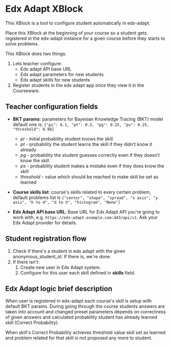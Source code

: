 # Edx Adapt XBlock

This XBlock is a tool to configure student automatically in edx-adapt.

Place this XBlock at the beginning of your course so a student gets registered in the edx-adapt instance for a given course before they starts to solve problems.

This XBlock does two things.

1. Lets teacher configure:
    * Edx adapt API base URL
    * Edx adapt parameters for new students
    * Edx adapt skills for new students
2. Register students in the edx adapt app once they view it in the Courseware.

## Teacher configuration fields

- **BKT params**: parameters for Bayesian Knowledge Tracing (BKT) model default one is:
`{"pi": 0.1, "pt": 0.5, "pg": 0.25, "ps": 0.25, "threshold": 0.99}`
  * *pi* - initial probability student knows the skill
  * *pt* - probability the student learns the skill if they didn’t know it already
  * *pg* - probability the student guesses correctly even if they doesn’t know the skill
  * *ps* - probability student makes a mistake even if they does know the skill
  * *threshold* - value which should be reached to make skill be set as learned

- **Course skills list**: course's skills related to every certain problem, default problems list is `["center", "shape", "spread", "x axis", "y axis", "h to d", "d to h", "histogram", "None"]`
- **Edx Adapt API base URL**: Base URL for Edx Adapt API you're going to work with, e.g. `https://edx-adapt.example.com:443/api/v1`. Ask your Edx Adapt provider for details.

## Student registration flow

1. Check if there's a student in edx adapt with the given anonymous_student_id. If there is, we're done.
2. If there isn't:
    1. Create new user in Edx Adapt system.
    2. Configure for this user each skill defined in **skills** field.

## Edx Adapt logic brief description

When user is registered in edx-adapt each course's skill is setup with default BKT params. During going through the course students answers are taken into account and changed preset parameters depends on correctness of given answers and calculated probability student has already learned skill (Correct Probability).

When skill's Correct Probability achieves threshold value skill set as learned and problem related for that skill is not proposed any more to student.
